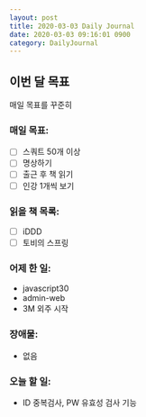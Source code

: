 ```yaml
---
layout: post
title: 2020-03-03 Daily Journal
date: 2020-03-03 09:16:01 0900
category: DailyJournal
---
```


## 이번 달 목표
매일 목표를 꾸준히

### 매일 목표:
- [ ] 스쿼트 50개 이상
- [ ] 명상하기
- [ ] 출근 후 책 읽기
- [ ] 인강 1개씩 보기

### 읽을 책 목록:
- [ ] iDDD
- [ ] 토비의 스프링

### 어제 한 일:
* javascript30
* admin-web
* 3M 외주 시작

### 장애물:
* 없음

### 오늘 할 일:
* ID 중복검사, PW 유효성 검사 기능